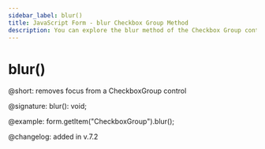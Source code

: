 ```yaml
---
sidebar_label: blur()
title: JavaScript Form - blur Checkbox Group Method 
description: You can explore the blur method of the Checkbox Group control of Form in the documentation of the DHTMLX JavaScript UI library. Browse developer guides and API reference, try out code examples and live demos, and download a free 30-day evaluation version of DHTMLX Suite.
---
```


# blur()

@short: removes focus from a CheckboxGroup control

@signature: blur(): void;

@example: form.getItem("CheckboxGroup").blur();

@changelog: added in v.7.2

